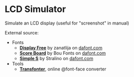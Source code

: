 # LCD Simulator
Simulate an LCD display (useful for "screenshot" in manual)

External source:

 -  Fonts
    -  **[Display Free](http://www.dafont.com/fr/display-free-tfb.font)** by zanatlija on [dafont.com](http://www.dafont.com)
    -  **[Score Board](http://www.dafont.com/fr/score-board.font)** by Bou Fonts on [dafont.com](http://www.dafont.com)
    -  **[Simple S](http://www.dafont.com/fr/simple-s.font)** by Stralino on [dafont.com](http://www.dafont.com)
 -  Tools
    -  **[Transfonter](https://transfonter.org/)**, online @font-face converter